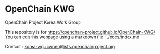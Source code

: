 # OpenChain KWG
OpenChain Project Korea Work Group

This repository is for https://openchain-project.github.io/OpenChain-KWG/
You can edit this webpage using a markdown file : ./docs/index.md

Contact : <korea-wg+owner@lists.openchainproject.org>
